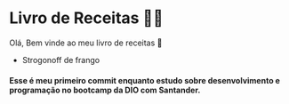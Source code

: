 
# Livro de Receitas 🧑‍🍳️
Olá, Bem vinde ao meu livro de receitas :wave:

 - Strogonoff de frango

#### Esse é meu primeiro commit enquanto estudo sobre desenvolvimento e programação no bootcamp da DIO com Santander.